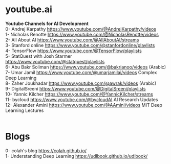 # youtube.ai
**Youtube Channels for AI Development**  <br>
0- Andrej Karpathy https://www.youtube.com/@AndrejKarpathy/videos  <br>
1- Nicholas Renotte https://www.youtube.com/@NicholasRenotte/videos  <br>
2- All About AI https://www.youtube.com/@AllAboutAI/streams  <br>
3- Stanford online https://www.youtube.com/@stanfordonline/playlists  <br>
4- TensorFlow https://www.youtube.com/@TensorFlow/playlists   <br>
5- StatQuest with Josh Starmer https://www.youtube.com/@statquest/playlists  <br>
6- Abu Bakr Soliman https://www.youtube.com/@bakrianoo/videos (Arabic) <br>
7- Umar Jamil https://www.youtube.com/@umarjamilai/videos Complex Deep Learning  <br>
8- Zaher Joukhadar https://www.youtube.com/@awrak/videos (Arabic)  <br>
9- DigitalSreeni https://www.youtube.com/@DigitalSreeni/playlists  <br>
10- Yannic Kilcher https://www.youtube.com/@YannicKilcher/streams  <br>
11- bycloud https://www.youtube.com/@bycloudAI AI Research Updates  <br>
12- Alexander Amini https://www.youtube.com/@AAmini/videos MIT Deep Learning Lectures <br>
<br>
# Blogs
0- colah's blog https://colah.github.io/ <br>
1- Understanding Deep Learning https://udlbook.github.io/udlbook/
